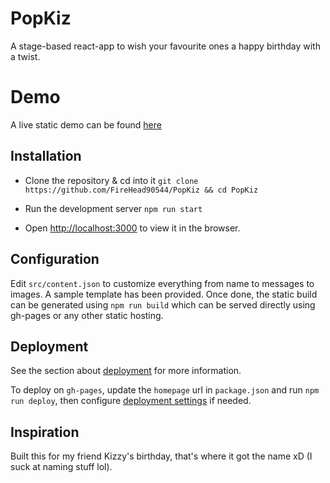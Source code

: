 # PopKiz

A stage-based react-app to wish your favourite ones a happy birthday with a twist.

# Demo
A live static demo can be found [here](https://firehead90544.github.io/popkiz)

## Installation

- Clone the repository & cd into it
`git clone https://github.com/FireHead90544/PopKiz && cd PopKiz`

- Run the development server
`npm run start`

- Open [http://localhost:3000](http://localhost:3000) to view it in the browser.

## Configuration

Edit `src/content.json` to customize everything from name to messages to images. A sample template has been provided. Once done, the static build can be generated using `npm run build` which can be served directly using gh-pages or any other static hosting.

## Deployment

See the section about [deployment](https://facebook.github.io/create-react-app/docs/deployment) for more information.

To deploy on `gh-pages`, update the `homepage` url in `package.json` and run `npm run deploy`, then configure [deployment settings](https://github.com/gitname/react-gh-pages?tab=readme-ov-file#8-configure-github-pages) if needed.

## Inspiration

Built this for my friend Kizzy's birthday, that's where it got the name xD (I suck at naming stuff lol).
